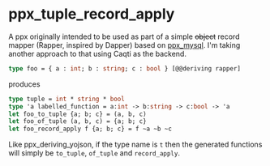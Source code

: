 # ppx_tuple_record_apply
A ppx originally intended to be used as part of a simple ~~object~~ record mapper (Rapper, inspired by Dapper) based on
[ppx_mysql](https://github.com/issuu/ppx_mysql). I'm taking another approach to that using Caqti as the backend.

```ocaml
type foo = { a : int; b : string; c : bool } [@@deriving rapper]
```
produces
```ocaml
type tuple = int * string * bool
type 'a labelled_function = a:int -> b:string -> c:bool -> 'a
let foo_to_tuple {a; b; c} = (a, b, c)
let foo_of_tuple (a, b, c) = {a; b; c}
let foo_record_apply f {a; b; c} = f ~a ~b ~c
```

Like ppx_deriving_yojson, if the type name is `t` then the generated functions will simply be `to_tuple`, `of_tuple` and
`record_apply`.
